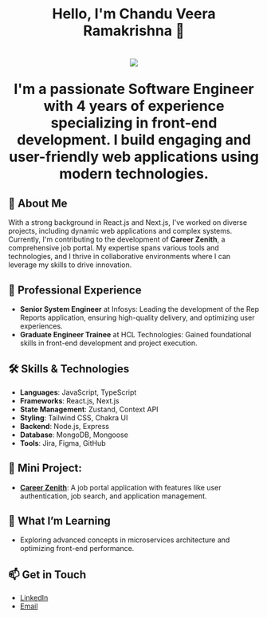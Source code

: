
<h1 align="center">Hello, I'm Chandu Veera Ramakrishna 👋</h1>
<!-- introduction -->
<h1 align="center">
  <a href="https://git.io/typing-svg">
    <img src="https://readme-typing-svg.herokuapp.com/?lines=Full+Stack+Developer;+Frontend+Developer;&center=true&size=31">
  </a
</h1>

I'm a passionate Software Engineer with 4 years of experience specializing in front-end development. I build engaging and user-friendly web applications using modern technologies.

## 🚀 About Me

With a strong background in React.js and Next.js, I've worked on diverse projects, including dynamic web applications and complex systems. Currently, I'm contributing to the development of **Career Zenith**, a comprehensive job portal. My expertise spans various tools and technologies, and I thrive in collaborative environments where I can leverage my skills to drive innovation.

## 💼 Professional Experience

- **Senior System Engineer** at Infosys: Leading the development of the Rep Reports application, ensuring high-quality delivery, and optimizing user experiences.
- **Graduate Engineer Trainee** at HCL Technologies: Gained foundational skills in front-end development and project execution.

## 🛠️ Skills & Technologies

- **Languages**: JavaScript, TypeScript
- **Frameworks**: React.js, Next.js
- **State Management**: Zustand, Context API
- **Styling**: Tailwind CSS, Chakra UI
- **Backend**: Node.js, Express
- **Database**: MongoDB, Mongoose
- **Tools**: Jira, Figma, GitHub

## 🌟 Mini Project:

- **[Career Zenith](https://career-zenith.vercel.app)**: A job portal application with features like user authentication, job search, and application management.

## 🌱 What I’m Learning

- Exploring advanced concepts in microservices architecture and optimizing front-end performance.

## 📫 Get in Touch

- [LinkedIn](https://www.linkedin.com/in/yourprofile)
- [Email](mailto:ramakrishnachadnu43@gmail.com)

